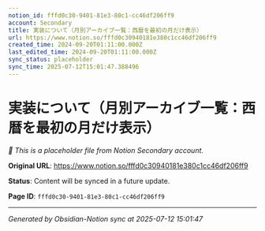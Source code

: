 ```yaml
---
notion_id: fffd0c30-9401-81e3-80c1-cc46df206ff9
account: Secondary
title: 実装について（月別アーカイブ一覧：西暦を最初の月だけ表示）
url: https://www.notion.so/fffd0c30940181e380c1cc46df206ff9
created_time: 2024-09-20T01:11:00.000Z
last_edited_time: 2024-09-20T01:11:00.000Z
sync_status: placeholder
sync_time: 2025-07-12T15:01:47.388496
---
```


# 実装について（月別アーカイブ一覧：西暦を最初の月だけ表示）

*🔄 This is a placeholder file from Notion Secondary account.*

**Original URL**: https://www.notion.so/fffd0c30940181e380c1cc46df206ff9

**Status**: Content will be synced in a future update.

**Page ID**: `fffd0c30-9401-81e3-80c1-cc46df206ff9`

---

*Generated by Obsidian-Notion sync at 2025-07-12 15:01:47*
